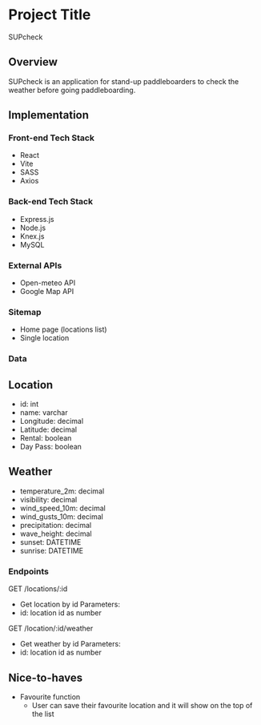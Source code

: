 # Project Title
SUPcheck
## Overview

SUPcheck is an application for stand-up paddleboarders to check the weather before going paddleboarding.

## Implementation

### Front-end Tech Stack

- React
- Vite
- SASS
- Axios

### Back-end Tech Stack
- Express.js
- Node.js
- Knex.js
- MySQL

### External APIs

- Open-meteo API
- Google Map API

### Sitemap

- Home page (locations list)
- Single location 

### Data
## Location
- id: int
- name: varchar
- Longitude: decimal
- Latitude: decimal
- Rental: boolean
- Day Pass: boolean

## Weather
- temperature_2m: decimal
- visibility: decimal
- wind_speed_10m: decimal
- wind_gusts_10m: decimal
- precipitation: decimal
- wave_height: decimal
- sunset: DATETIME
- sunrise: DATETIME

### Endpoints

GET /locations/:id
- Get location by id
Parameters:
- id: location id as number

GET /location/:id/weather
- Get weather by id
Parameters:
- id: location id as number

## Nice-to-haves
- Favourite function 
    - User can save their favourite location and it will show on the top of the list

